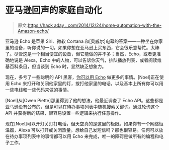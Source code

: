 # 亚马逊回声的家庭自动化

> 原文:[https://hack aday . com/2014/12/24/home-automation-with-the-Amazon-echo/](https://hackaday.com/2014/12/24/home-automation-with-the-amazon-echo/)

亚马逊 Echo 是苹果 Siri、微软 Cortana 和[奥威尔]电幕的答案——一种坐在你家里的设备，听你说的一切，如果你想在亚马逊上买东西，它会很乐意帮忙。太棒了。尽管这是一个相当便宜的设备，但它能做的并不多；当然，Echo，或者更准确地说是 Alexa，Echo 中的人物，可以告诉你天气，排队播放列表，或者阅读维基百科条目，但当谈到 Echo 时，显然缺乏想象力。

现在，多亏了一些聪明的 API 黑客，[你可以用 Echo](https://www.youtube.com/watch?v=r58ERvxT0qM) 做更多的事情。[Noel]正在使用 Echo 来打开和关闭他家里的灯，拨打他家里的电话，以及基本上所有你可以用一些电线和一些代码来做的事情。

[Noel]从[Owen Piette]那里得到了他的想法，他最近调查了 Echo API。这些都是亚马逊没有公布的，但是可以在待办事项列表中随机搜索关键词。通过轮询这个 API 并获得新的结果，很容易设置一些逻辑来执行任意操作。

现在[Noel]可以开灯关灯打电话，但天空真的是这里的极限。如果你有一个网络恒温器，Alexa 可以打开或关闭热量。想给自己发短信吗？那也很容易。任何可以放在待办事项列表中的事情都可以用 Echo 来完成，唯一的障碍是做所有的编程和电子工作。
